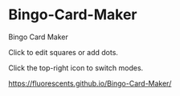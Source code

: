 # Bingo-Card-Maker
Bingo Card Maker

Click to edit squares or add dots.

Click the top-right icon to switch modes.

https://fluorescents.github.io/Bingo-Card-Maker/
